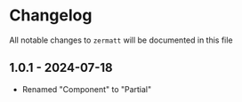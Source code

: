# Changelog

All notable changes to `zermatt` will be documented in this file

## 1.0.1 - 2024-07-18

- Renamed "Component" to "Partial"
